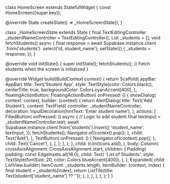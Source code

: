 class HomeScreen extends StatefulWidget {
const HomeScreen({super.key});

@override
State<HomeScreen> createState() => \_HomeScreenState();
}

class \_HomeScreenState extends State<HomeScreen> {
final TextEditingController \_studentNameController = TextEditingController();
List<dynamic> \_students = [];
void fetchStudents() async {
final response = await Supabase.instance.client
.from('students')
.select('id, student_name');
setState(() {
\_students = response;
});
}

@override
void initState() {
super.initState();
fetchStudents(); // Fetch students when the screen is initialized
}

@override
Widget build(BuildContext context) {
return Scaffold(
appBar: AppBar(
title: Text('Student App', style: TextStyle(color: Colors.black)),
centerTitle: true,
backgroundColor: Colors.cyanAccent[400],
),
floatingActionButton: FloatingActionButton(
onPressed: () {
showDialog(
context: context,
builder: (context) {
return AlertDialog(
title: Text('Add Student'),
content: TextField(
controller: \_studentNameController,
decoration: InputDecoration(hintText: 'Enter student name'),
),
actions: [
FilledButton(
onPressed: () async {
// Logic to add student
final textinput = _studentNameController.text;
await Supabase.instance.client.from('students').insert({
'student_name': textinput,
});
fetchStudents();
Navigator.of(context).pop();
},
child: Text('Add'),
),
TextButton(
onPressed: () {
Navigator.of(context).pop();
},
child: Text('Cancel'),
),
],
);
},
);
},
child: Icon(Icons.add),
),
body: Column(
crossAxisAlignment: CrossAxisAlignment.start,
children: [
Padding(
padding: const EdgeInsets.all(16.0),
child: Text(
'List of Students',
style: TextStyle(fontSize: 20, color: Colors.blueAccent[400]),
),
),
Expanded(
child: ListView.builder(
itemCount: \_students.length,
itemBuilder: (context, index) {
final student = \_students[index];
return ListTile(title: Text(student['student_name'] ?? ''));
},
),
),
],
),
);
}
}

